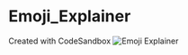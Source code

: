 # Emoji_Explainer
Created with CodeSandbox
![Emoji Explainer](https://user-images.githubusercontent.com/61750538/135431127-dadd14c5-e356-44a5-955a-b1324e55c1a6.png)



